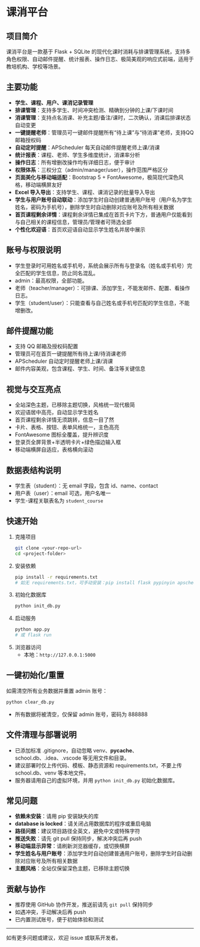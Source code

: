 # 课消平台

## 项目简介
课消平台是一款基于 Flask + SQLite 的现代化课时消耗与排课管理系统，支持多角色权限、自动邮件提醒、统计报表、操作日志、极简美观的响应式前端，适用于教培机构、学校等场景。

## 主要功能
- **学生、课程、用户、课消记录管理**
- **排课管理**：支持多学生、时间冲突检测、精确到分钟的上课/下课时间
- **消课管理**：支持点名消课、补充主题/备注/课时，二次确认，消课后排课状态自动变更
- **一键提醒老师**：管理员可一键邮件提醒所有“待上课”与“待消课”老师，支持QQ邮箱授权码
- **自动定时提醒**：APScheduler 每天自动邮件提醒老师上课/消课
- **统计报表**：课程、老师、学生多维度统计，消课率分析
- **操作日志**：所有增删改操作均有详细日志，便于审计
- **权限体系**：三权分立（admin/manager/user），操作范围严格区分
- **页面美化与移动端适配**：Bootstrap 5 + FontAwesome，极简现代深色风格，移动端横屏友好
- **Excel 导入导出**：支持学生、课程、课消记录的批量导入导出
- **学生与用户账号自动联动**：添加学生时自动创建普通用户账号（用户名为学生姓名，密码为手机号），删除学生时自动删除对应账号及所有相关数据
- **首页课程剩余详情**：课程剩余详情已集成在首页卡片下方，普通用户仅能看到与自己相关的课程信息，管理员/管理者可筛选全部
- **个性化欢迎语**：首页欢迎语自动显示学生姓名并居中展示

## 账号与权限说明
- 学生登录时可用姓名或手机号，系统会展示所有与登录名（姓名或手机号）完全匹配的学生信息，防止同名混乱。
- admin：最高权限，全部功能。
- 老师（teacher/manager）：可排课、添加学生，不能发邮件、配置、看操作日志。
- 学生（student/user）：只能查看与自己姓名或手机号匹配的学生信息，不能增删改。

## 邮件提醒功能
- 支持 QQ 邮箱及授权码配置
- 管理员可在首页一键提醒所有待上课/待消课老师
- APScheduler 自动定时提醒老师上课/消课
- 邮件内容美观，包含课程、学生、时间、备注等关键信息

## 视觉与交互亮点
- 全站深色主题，已移除主题切换，风格统一现代极简
- 欢迎语居中高亮，自动显示学生姓名
- 首页课程剩余详情无须跳转，信息一目了然
- 卡片、表格、按钮、表单风格统一，主色高亮
- FontAwesome 图标全覆盖，提升辨识度
- 登录页全屏背景+半透明卡片+绿色描边输入框
- 移动端横屏自适应，表格横向滚动

## 数据表结构说明
- 学生表（student）：无 email 字段，包含 id、name、contact
- 用户表（user）：email 可选，用户名唯一
- 学生-课程关联表名为 `student_course`

## 快速开始
1. 克隆项目
   ```bash
   git clone <your-repo-url>
   cd <project-folder>
   ```
2. 安装依赖
   ```bash
   pip install -r requirements.txt
   # 如无 requirements.txt，可手动安装：pip install flask pypinyin apscheduler pandas openpyxl
   ```
3. 初始化数据库
   ```bash
   python init_db.py
   ```
4. 启动服务
   ```bash
   python app.py
   # 或 flask run
   ```
5. 浏览器访问
   - 本地：`http://127.0.0.1:5000`

## 一键初始化/重置
如需清空所有业务数据并重置 admin 账号：
```bash
python clear_db.py
```
- 所有数据将被清空，仅保留 admin 账号，密码为 888888

## 文件清理与部署说明
- 已添加标准 .gitignore，自动忽略 venv、__pycache__、school.db、.idea、.vscode 等无用文件和目录。
- 建议部署时仅上传代码、模板、静态资源和 requirements.txt，不要上传 school.db、venv 等本地文件。
- 服务器请用自己的虚拟环境，并用 `python init_db.py` 初始化数据库。

## 常见问题
- **依赖未安装**：请用 pip 安装缺失的库
- **database is locked**：请关闭占用数据库的程序或重启电脑
- **路径问题**：建议项目路径全英文，避免中文或特殊字符
- **推送失败**：请先 git pull 保持同步，解决冲突后再 push
- **移动端显示异常**：请刷新浏览器缓存，或切换横屏
- **学生姓名与用户账号**：添加学生时自动创建普通用户账号，删除学生时自动删除对应账号及所有相关数据
- **主题风格**：全站仅保留深色主题，已移除主题切换

## 贡献与协作
- 推荐使用 GitHub 协作开发，推送前请先 `git pull` 保持同步
- 如遇冲突，手动解决后再 push
- 已内置测试账号，便于初始体验和测试

---
如有更多问题或建议，欢迎 issue 或联系开发者。
